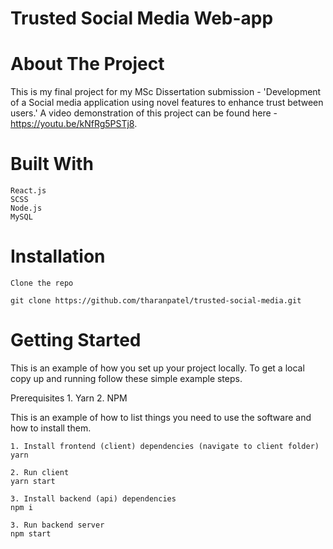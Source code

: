 # Trusted Social Media Web-app

# About The Project

This is my final project for my MSc Dissertation submission - 'Development of a Social media application using novel features to enhance trust between users.' A video demonstration of this project can be found here - https://youtu.be/kNfRg5PSTj8.

# Built With

    React.js
    SCSS
    Node.js
    MySQL

# Installation

    Clone the repo

    git clone https://github.com/tharanpatel/trusted-social-media.git

    
# Getting Started

This is an example of how you set up your project locally. To get a local copy up and running follow these simple example steps.

Prerequisites
    1. Yarn
    2. NPM

This is an example of how to list things you need to use the software and how to install them.

    1. Install frontend (client) dependencies (navigate to client folder)
    yarn

    2. Run client
    yarn start

    3. Install backend (api) dependencies
    npm i

    3. Run backend server
    npm start

